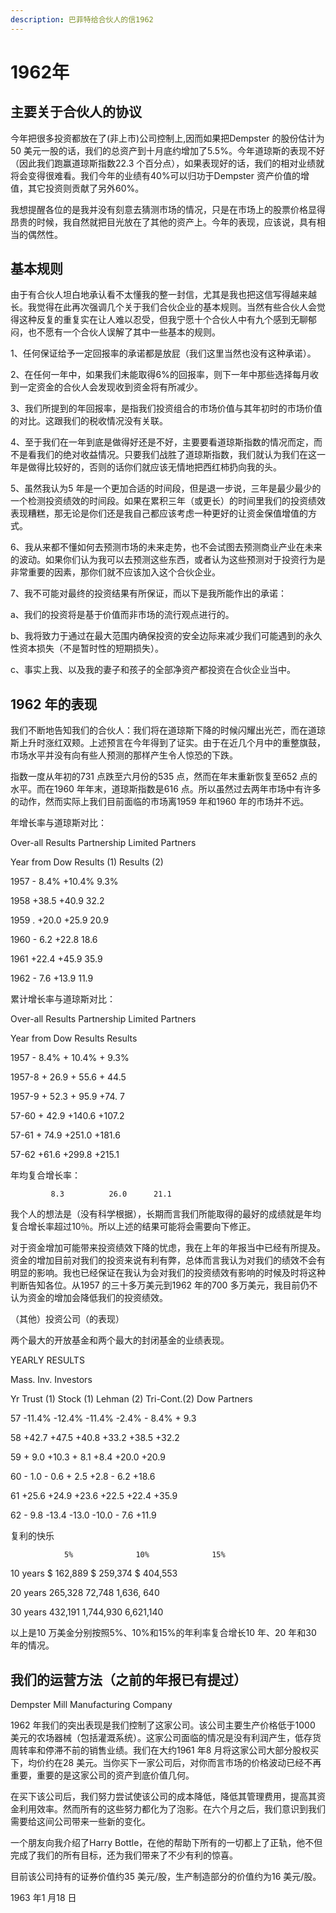 ```yaml
---
description: 巴菲特给合伙人的信1962
---
```


# 1962年

## 主要关于合伙人的协议

今年把很多投资都放在了(非上市)公司控制上,因而如果把Dempster 的股份估计为50 美元一股的话，我们的总资产到十月底约增加了5.5%。今年道琼斯的表现不好（因此我们跑赢道琼斯指数22.3 个百分点），如果表现好的话，我们的相对业绩就将会变得很难看。我们今年的业绩有40%可以归功于Dempster 资产价值的增值，其它投资则贡献了另外60%。

我想提醒各位的是我并没有刻意去猜测市场的情况，只是在市场上的股票价格显得昂贵的时候，我自然就把目光放在了其他的资产上。今年的表现，应该说，具有相当的偶然性。

## 基本规则

由于有合伙人坦白地承认看不太懂我的整一封信，尤其是我也把这信写得越来越长。我觉得在此再次强调几个关于我们合伙企业的基本规则。当然有些合伙人会觉得这种反复的重复实在让人难以忍受，但我宁愿十个合伙人中有九个感到无聊郁闷，也不愿有一个合伙人误解了其中一些基本的规则。

1、任何保证给予一定回报率的承诺都是放屁（我们这里当然也没有这种承诺）。

2、在任何一年中，如果我们未能取得6%的回报率，则下一年中那些选择每月收到一定资金的合伙人会发现收到资金将有所减少。

3、我们所提到的年回报率，是指我们投资组合的市场价值与其年初时的市场价值的对比。这跟我们的税收情况没有关联。

4、至于我们在一年到底是做得好还是不好，主要要看道琼斯指数的情况而定，而不是看我们的绝对收益情况。只要我们战胜了道琼斯指数，我们就认为我们在这一年是做得比较好的，否则的话你们就应该无情地把西红柿扔向我的头。

5、虽然我认为5 年是一个更加合适的时间段，但是退一步说，三年是最少最少的一个检测投资绩效的时间段。如果在累积三年（或更长）的时间里我们的投资绩效表现糟糕，那无论是你们还是我自己都应该考虑一种更好的让资金保值增值的方式。

6、我从来都不懂如何去预测市场的未来走势，也不会试图去预测商业产业在未来的波动。如果你们认为我可以去预测这些东西，或者认为这些预测对于投资行为是非常重要的因素，那你们就不应该加入这个合伙企业。

7、我不可能对最终的投资结果有所保证，而以下是我所能作出的承诺：

a、我们的投资将是基于价值而非市场的流行观点进行的。

b、我将致力于通过在最大范围内确保投资的安全边际来减少我们可能遇到的永久性资本损失（不是暂时性的短期损失）。

c、事实上我、以及我的妻子和孩子的全部净资产都投资在合伙企业当中。

## 1962 年的表现

我们不断地告知我们的合伙人：我们将在道琼斯下降的时候闪耀出光芒，而在道琼斯上升时涨红双颊。上述预言在今年得到了证实。由于在近几个月中的重整旗鼓，市场水平并没有向有些人预测的那样产生令人惊恐的下跌。

指数一度从年初的731 点跌至六月份的535 点，然而在年末重新恢复至652 点的水平。而在1960 年年末，道琼斯指数是616 点。所以虽然过去两年市场中有许多的动作，然而实际上我们目前面临的市场离1959 年和1960 年的市场并不远。

年增长率与道琼斯对比：

Over-all Results Partnership Limited Partners

Year         from Dow     Results (1)      Results (2)

1957         - 8.4%           +10.4%            9.3%

1958         +38.5             +40.9               32.2

1959 .        +20.0           +25.9               20.9

1960 -        6.2                +22.8              18.6

1961        +22.4             +45.9               35.9

1962        - 7.6               +13.9                 11.9

累计增长率与道琼斯对比：

Over-all Results Partnership Limited Partners

Year         from Dow         Results        Results

1957          - 8.4%             + 10.4%         + 9.3%

1957-8      + 26.9               + 55.6            + 44.5

1957-9      + 52.3               + 95.9            +74. 7

57-60       + 42.9               +140.6           +107.2

57-61        + 74.9                +251.0           +181.6

57-62        +61.6                +299.8           +215.1

年均复合增长率：

```
         8.3          26.0      21.1
```

我个人的想法是（没有科学根据），长期而言我们所能取得的最好的成绩就是年均复合增长率超过10％。所以上述的结果可能将会需要向下修正。

对于资金增加可能带来投资绩效下降的忧虑，我在上年的年报当中已经有所提及。资金的增加目前对我们的投资来说有利有弊，总体而言我认为对我们的绩效不会有明显的影响。我也已经保证在我认为会对我们的投资绩效有影响的时候及时将这种判断告知各位。从1957 的三十多万美元到1962 年的700 多万美元，我目前仍不认为资金的增加会降低我们的投资绩效。

（其他）投资公司（的表现）

两个最大的开放基金和两个最大的封闭基金的业绩表现。

YEARLY RESULTS

Mass. Inv. Investors

Yr         Trust (1)     Stock (1)   Lehman (2)    Tri-Cont.(2)    Dow    Partners

57          -11.4%        -12.4%       -11.4%              -2.4%     - 8.4%       + 9.3

58          +42.7           +47.5        +40.8                +33.2      +38.5       +32.2

59          + 9.0           +10.3         + 8.1                  +8.4         +20.0      +20.9

60           - 1.0            - 0.6         + 2.5                  +2.8         - 6.2        +18.6

61          +25.6           +24.9        +23.6               +22.5        +22.4      +35.9

62           - 9.8             -13.4         -13.0                -10.0          - 7.6        +11.9

复利的快乐

```
            5%              10%              15%
```

10 years        $ 162,889               $ 259,374                $ 404,553

20 years          265,328                    72,748                 1,636, 640

30 years            432,191               1,744,930                   6,621,140

以上是10 万美金分别按照5%、10%和15%的年利率复合增长10 年、20 年和30 年的情况。

## 我们的运营方法（之前的年报已有提过）

Dempster Mill Manufacturing Company

1962 年我们的突出表现是我们控制了这家公司。该公司主要生产价格低于1000 美元的农场器械（包括灌溉系统）。这家公司面临的情况是没有利润产生，低存货周转率和停滞不前的销售业绩。我们在大约1961 年8 月将这家公司大部分股权买下，均价约在28 美元。当你买下一家公司后，对你而言市场的价格波动已经不再重要，重要的是这家公司的资产到底价值几何。

在买下该公司后，我们努力尝试使该公司的成本降低，降低其管理费用，提高其资金利用效率。然而所有的这些努力都化为了泡影。在六个月之后，我们意识到我们需要给这间公司带来一些新的变化。

一个朋友向我介绍了Harry Bottle，在他的帮助下所有的一切都上了正轨，他不但完成了我们的所有目标，还为我们带来了不少有利的惊喜。

目前该公司持有的证券价值约35 美元/股，生产制造部分的价值约为16 美元/股。

1963 年1 月18 日
